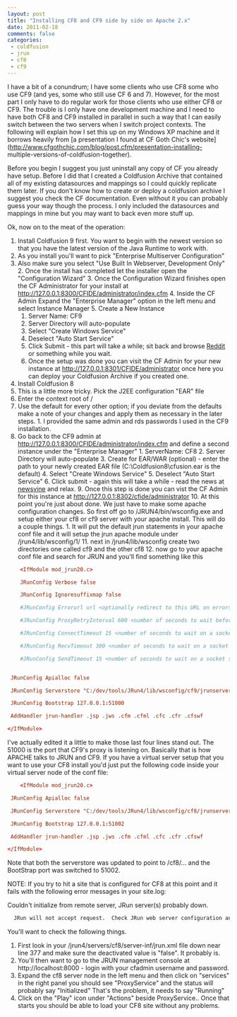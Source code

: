 ```yaml
---
layout: post
title: "Installing CF8 and CF9 side by side on Apache 2.x"
date: 2011-02-18
comments: false
categories:
 - coldfusion
 - jrun
 - cf8
 - cf9
---
```

I have a bit of a conundrum; I have some clients who use CF8 some who use CF9
(and yes, some who still use CF 6 and 7). However, for the most part I only
have to do regular work for those clients who use either CF8 or CF9. The
trouble is I only have one development machine and I need to have both CF8 and
CF9 installed in parallel in such a way that I can easily switch between the
two servers when I switch project contexts. The following will explain how I
set this up on my Windows XP machine and it borrows heavily from [a
presentation I found at CF Goth Chic's
website](http://www.cfgothchic.com/blog/post.cfm/presentation-installing-
multiple-versions-of-coldfusion-together).

Before you begin I suggest you just uninstall any copy of CF you already have
setup.  Before I did that I created a Coldfusion Archive that contained all of
my existing datasources and mappings so I could quickly replicate them later.
If you don't know how to create or deploy a coldfusion archive I suggest you
check the CF documentation.  Even without it you can probably guess your way
though the process.  I only included the datasources and mappings in mine but
you may want to back even more stuff up.


Ok, now on to the meat of the operation:



1. Install Coldfusion 9 first.  You want to begin with the newest version so that you have the latest version of the Java Runtime to work with.
  1. As you install you'll want to pick "Enterprise Multiserver Configuration"
  2. Also make sure you select "Use Built In Webserver, Development Only"
    2. Once the install has completed let the installer open the "Configuration Wizard"
    3. Once the Configuration Wizard finishes open the CF Administrator for your install at <http://127.0.0.1:8300/CFIDE/administrator/index.cfm>
    4. Inside the CF Admin Expand the "Enterprise Manager" option in the left menu and select Instance Manager
    5. Create a New Instance
      1. Server Name: CF9
      2. Server Directory will auto-populate
      3. Select "Create Windows Service"
      4. Deselect "Auto Start Service"
      5. Click Submit - this part will take a while; sit back and browse [Reddit ](http://www.reddit.com/)or something while you wait.
      6. Once the setup was done you can visit the CF Admin for your new instance at http://127.0.0.1:8301/CFIDE/administrator  once here you can deploy your Coldfusion Archive if you created one.
2. Install Coldfusion 8
  1. This is a little more tricky.  Pick the J2EE configuration  "EAR" file
  2. Enter the context root of /
  3. Use the default for every other option; if you deviate from the defaults make a note of your changes and apply them as necessary in the later steps.
    1. I provided the same admin and rds passwords I used in the CF9 installation.
  8. Go back to the CF9 admin at <http://127.0.0.1:8300/CFIDE/administrator/index.cfm> and define a second instance under the "Enterprise Manager"
    1. ServerName: CF8
    2. Server Directory will auto-populate
    3. Create for EAR/WAR (optional) - enter the path to your newly created EAR file (C:\Coldfusion8\cfusion.ear is the default)
    4. Select "Create Windows Service"
    5. Deselect "Auto Start Service"
    6. Click submit - again this will take a while - read the news at [newsvine](http://newsvine.com/) and relax.
      9. Once this step is done you can vist the CF Admin for this instance at http://127.0.0.1:8302/cfide/administrator
      10. At this point you're just about done.  We just have to make some apache configuration changes.  So first off go to /JRUN4/bin/wsconfig.exe and setup either your cf8 or cf9 server with your apache install.  This will do a couple things.  1\. It will put the default jrun statements in your apache conf file and it will setup the jrun apache module under /jrun4/lib/wsconfig/1/
      11. next in /jrun4/lib/wsconfig create two directories   one called cf9 and the other cf8
      12. now go to your apache conf file and search for JRUN and you'll find something like this



```conf
    <IfModule mod_jrun20.c>

    JRunConfig Verbose false

    JRunConfig Ignoresuffixmap false

    #JRunConfig Errorurl url <optionally redirect to this URL on errors>

    #JRunConfig ProxyRetryInterval 600 <number of seconds to wait before trying to reconnect to unreachable clustered server>

    #JRunConfig ConnectTimeout 15 <number of seconds to wait on a socket connect to a jrun server>

    #JRunConfig RecvTimeout 300 <number of seconds to wait on a socket receive to a jrun server>

    #JRunConfig SendTimeout 15 <number of seconds to wait on a socket send to a jrun server>


 JRunConfig Apialloc false

 JRunConfig Serverstore "C:/dev/tools/JRun4/lib/wsconfig/cf9/jrunserver.store"

 JRunConfig Bootstrap 127.0.0.1:51000

 AddHandler jrun-handler .jsp .jws .cfm .cfml .cfc .cfr .cfswf

</IfModule>


```



I've actually edited it a little to make those last four lines stand out.    The 51000 is the port that CF9's proxy is listening on.  Basically that is how APACHE talks to JRUN and CF9.  If you have a virtual server setup that you want to use your CF8 install you'd just put the following code inside your virtual server node of the conf file:


```conf
    <IfModule mod_jrun20.c>

 JRunConfig Apialloc false

 JRunConfig Serverstore "C:/dev/tools/JRun4/lib/wsconfig/cf8/jrunserver.store"

 JRunConfig Bootstrap 127.0.0.1:51002

 AddHandler jrun-handler .jsp .jws .cfm .cfml .cfc .cfr .cfswf

</IfModule>


```



Note that both the serverstore was updated to point to /cf8/...  and the BootStrap port was switched to 51002.



NOTE:  If you try to hit a site that is configured for CF8 at this point and it fails with the following error messages in your site.log:




Couldn't initialize from remote server, JRun server(s) probably down.

```sh
  JRun will not accept request.  Check JRun web server configuration and JRun mappings on JRun server.


```


You'll want to check the following things.




  1. First look in your /jrun4/servers/cf8/server-inf/jrun.xml file down near line 377 and make sure the deactivated value is "false".  It probably is.
  2.  You'll then want to go to the JRUN management console at http://localhost:8000 - login with your cfadmin username and password.
  3. Expand the cf8 server node in the left menu and then click on "services" in the right panel you should see "ProxyService" and the status will probably say "Initialized"  That's the problem, it needs to say "Running"
  4. Click on the "Play" icon under "Actions" beside ProxyService.. Once that starts you should be able to load your CF8 site without any problems.
